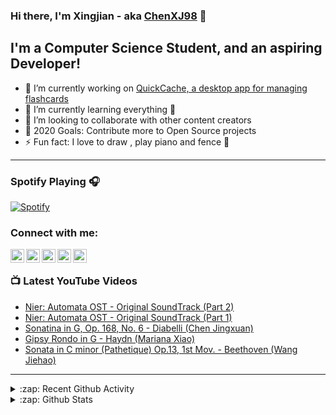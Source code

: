 ### Hi there, I'm Xingjian - aka [ChenXJ98][github] 👋

## I'm a Computer Science Student, and an aspiring Developer!

- 🔭 I’m currently working on [QuickCache, a desktop app for managing flashcards][taskbot]
- 🌱 I’m currently learning everything 🤣
- 👯 I’m looking to collaborate with other content creators
- 🥅 2020 Goals: Contribute more to Open Source projects
- ⚡ Fun fact: I love to draw , play piano and fence 🤺

---

### Spotify Playing 🎧

[![Spotify](https://novatorem.chenxj98.vercel.app/api/spotify)](https://open.spotify.com/user/11158349923)

### Connect with me:

[<img align="left" alt="ChenXJ98 | YouTube" width="22px" src="https://cdn.jsdelivr.net/npm/simple-icons@v3/icons/youtube.svg" />][youtube]
[<img align="left" alt="ChenXJ98 | Twitter" width="22px" src="https://cdn.jsdelivr.net/npm/simple-icons@v3/icons/twitter.svg" />][twitter]
[<img align="left" alt="ChenXJ98 | LinkedIn" width="22px" src="https://cdn.jsdelivr.net/npm/simple-icons@v3/icons/linkedin.svg" />][linkedin]
[<img align="left" alt="ChenXJ98 | Instagram" width="22px" src="https://cdn.jsdelivr.net/npm/simple-icons@v3/icons/instagram.svg" />][instagram]
[<img align="left" alt="ChenXJ98 | Facebook" width="22px" src="https://cdn.jsdelivr.net/npm/simple-icons@v3/icons/facebook.svg" />][facebook]

<br />

### 📺 Latest YouTube Videos

<!-- YOUTUBE:START -->
- [Nier: Automata OST - Original SoundTrack (Part 2)](https://www.youtube.com/watch?v=kJAGPLrQxig)
- [Nier: Automata OST - Original SoundTrack (Part 1)](https://www.youtube.com/watch?v=El6N2R4Xpsk)
- [Sonatina in G, Op. 168, No. 6 - Diabelli (Chen Jingxuan)](https://www.youtube.com/watch?v=XIPNeNLhVWA)
- [Gipsy Rondo in G - Haydn (Mariana Xiao)](https://www.youtube.com/watch?v=rnCdH11ppRg)
- [Sonata in C minor (Pathetique) Op.13, 1st Mov. - Beethoven (Wang Jiehao)](https://www.youtube.com/watch?v=VtcOuvI_wmA)
<!-- YOUTUBE:END -->

---

<details>
  <summary>:zap: Recent Github Activity</summary>
  
<!--START_SECTION:activity-->
1. ❗️ Opened issue [#1](https://github.com/ChenXJ98/alpha/issues/1) in [ChenXJ98/alpha](https://github.com/ChenXJ98/alpha)
2. 🗣 Commented on [#128](https://github.com/AY2021S1-CS2103T-T13-2/tp/issues/128) in [AY2021S1-CS2103T-T13-2/tp](https://github.com/AY2021S1-CS2103T-T13-2/tp)
3. 🎉 Merged PR [#116](https://github.com/AY2021S1-CS2103T-T13-2/tp/pull/116) in [AY2021S1-CS2103T-T13-2/tp](https://github.com/AY2021S1-CS2103T-T13-2/tp)
4. ❗️ Closed issue [#76](https://github.com/AY2021S1-CS2103T-T13-2/tp/issues/76) in [AY2021S1-CS2103T-T13-2/tp](https://github.com/AY2021S1-CS2103T-T13-2/tp)
5. 🎉 Merged PR [#115](https://github.com/AY2021S1-CS2103T-T13-2/tp/pull/115) in [AY2021S1-CS2103T-T13-2/tp](https://github.com/AY2021S1-CS2103T-T13-2/tp)
<!--END_SECTION:activity-->

</details>

<details>
  <summary>:zap: Github Stats</summary>

  <img align="left" alt="ChenXJ98's Github Stats" src="https://github-readme-stats.vercel.app/api?username=ChenXJ98&show_icons=true&hide_border=true" />

</details>

[github]: https://github.com/ChenXJ98
[taskbot]: https://github.com/AY2021S1-CS2103T-T13-2/tp
[twitter]: https://twitter.com/XingjianChen
[youtube]: https://www.youtube.com/channel/UCX7GZyagYbP-Ge90EII-0-g
[instagram]: https://www.instagram.com/whatxingjianwhat
[facebook]: https://www.facebook.com/legendary.chen
[linkedin]: https://linkedin.com/in/xingjian-chen-0166691b3
